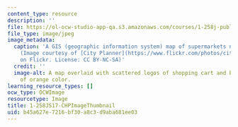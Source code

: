 ```yaml
---
content_type: resource
description: ''
file: https://ol-ocw-studio-app-qa.s3.amazonaws.com/courses/1-258j-public-transportation-systems-spring-2017/b45a627e7216bf30a8c3d9aba681ee03_1-258Js17-th.jpg
file_type: image/jpeg
image_metadata:
  caption: 'A GIS (geographic information system) map of supermarkets near bus stops
    (Image courtesy of [City Planner](https://www.flickr.com/photos/city-planner/16732124571/in/photolist-ruyvGp-TTXwzP-jsMHRb-8v5KiF-rmpf4g-o1HsTX-SMhzTw-be1r9M-um3GY-tHmpQB-SMBjg5-4Urqkw-5jf3rG-5wvg7L-cnYnEY-nxzczz-EKCixC-bW7AmU-59CSmm-nwCKU7-a1uNn9-bLFMz8-9NW3VK-nwfiVe-6uWnGy-5SBQKW-21Vd5tP-7Y4k2K-bpiwy3-bDYKAu-7Pnxrf-ef8DUp-eV37iC-H2pK9-6Rwn1F-5wr7Rc-oChtf-8NnhSy-um3sr-3n5Ln7-53SYw2-6a3ddX-51ei8e-iGuyM-6hPhGo-6RwnVF-jAYp64-asp3Fv-cDmhju-dtC3DE)
    on Flickr. License: CC BY-NC-SA)'
  credit: ''
  image-alt: A map overlaid with scattered logos of shopping cart and bus and gradient
    of orange color.
learning_resource_types: []
ocw_type: OCWImage
resourcetype: Image
title: 1-258JS17-CHPImageThumbnail
uid: b45a627e-7216-bf30-a8c3-d9aba681ee03
---
```

